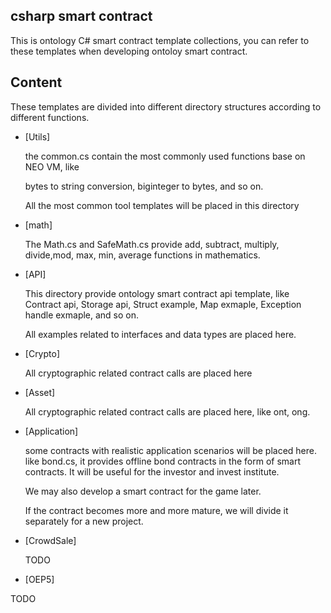 ## csharp smart contract  
This is ontology C# smart contract template collections, you can refer to these templates when developing ontoloy smart contract.

## Content

These templates are divided into different directory structures according to different functions.

- [Utils] 

  the common.cs contain the most commonly used functions base on NEO VM, like

  bytes to string conversion, biginteger to bytes, and so on.

  All the most common tool templates will be placed in this directory

- [math]

  The  Math.cs and SafeMath.cs provide add, subtract, multiply, divide,mod, max, min, average functions in mathematics.

- [API]

  This directory provide ontology smart contract api template, like Contract api, Storage api, Struct example, Map exmaple, Exception handle exmaple, and so on.

   All examples related to interfaces and data types are placed here.

- [Crypto]

  All cryptographic related contract calls are placed here

- [Asset]

  All cryptographic related contract calls are placed here, like  ont, ong.

- [Application]

  some  contracts with realistic application scenarios will be placed here. like bond.cs, it provides offline bond contracts in the form of smart contracts. It will be useful for the investor and invest institute.

  We may also develop a smart contract for the game later.

  If the contract becomes more and more mature, we will divide it separately for a new project.

- [CrowdSale]

  TODO
  
-   [OEP5]

  TODO
